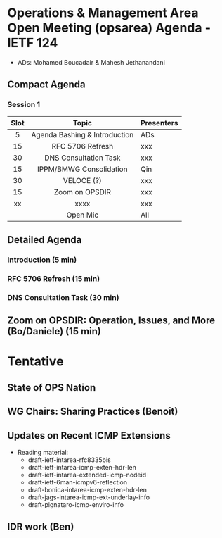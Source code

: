 # Operations & Management Area Open Meeting (opsarea) Agenda - IETF 124

* ADs: Mohamed Boucadair & Mahesh Jethanandani

## Compact Agenda

### Session 1

| Slot        | Topic                                                     | Presenters   |
|:-----------:|:---------------------------------------------------------:|:-------------|
| 5           | Agenda Bashing & Introduction                             | ADs          |
| 15          | RFC 5706 Refresh                                          | xxx          |
| 30          | DNS Consultation Task                                     | xxx          |
| 15          | IPPM/BMWG Consolidation                                   | Qin          |
| 30          | VELOCE (?)                                                | xxx          |
| 15          | Zoom on OPSDIR                                            | xxx          |
| xx          | xxxx                                                      | xxx          |
|             | Open Mic                                                  | All          |

## Detailed Agenda

### Introduction (5 min)

### RFC 5706 Refresh (15 min)

### DNS Consultation Task (30 min)

## Zoom on OPSDIR: Operation, Issues, and More (Bo/Daniele) (15 min)

# Tentative

## State of OPS Nation

## WG Chairs: Sharing Practices (Benoît)
  
## Updates on Recent ICMP Extensions

* Reading material:
   + draft-ietf-intarea-rfc8335bis
   + draft-ietf-intarea-icmp-exten-hdr-len
   + draft-ietf-intarea-extended-icmp-nodeid
   + draft-ietf-6man-icmpv6-reflection
   + draft-bonica-intarea-icmp-exten-hdr-len
   + draft-jags-intarea-icmp-ext-underlay-info
   + draft-pignataro-icmp-enviro-info

## IDR work (Ben)
